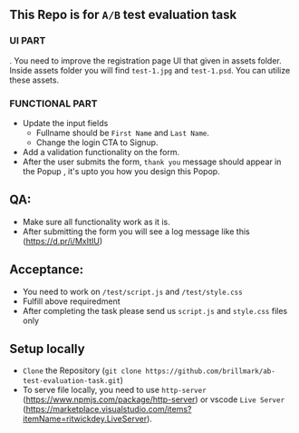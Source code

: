 ## This Repo is for `A/B` test evaluation task

 ### UI PART
. You need to improve the registration page UI that given in assets folder. Inside assets folder you will find `test-1.jpg` and `test-1.psd`. You can utilize these assets.

### FUNCTIONAL PART
  - Update the input fields 
    - Fullname should be `First Name` and `Last Name`.
    - Change the login CTA to Signup.
  - Add a validation functionality on the form.
  - After the user submits the form, `thank you` message should appear in the Popup , it's upto you how you design this Popop.

## QA:
- Make sure all functionality work as it is.
- After submitting the form you will see a log message like this (https://d.pr/i/MxItIU)

## Acceptance: 
- You need to work on `/test/script.js` and `/test/style.css` 
- Fulfill above requiredment
- After completing the task please send us `script.js` and `style.css` files only

## Setup locally 
- `Clone` the Repository  (`git clone https://github.com/brillmark/ab-test-evaluation-task.git`)
- To serve file locally, you need to use `http-server` (https://www.npmjs.com/package/http-server) or  vscode `Live Server` (https://marketplace.visualstudio.com/items?itemName=ritwickdey.LiveServer).




